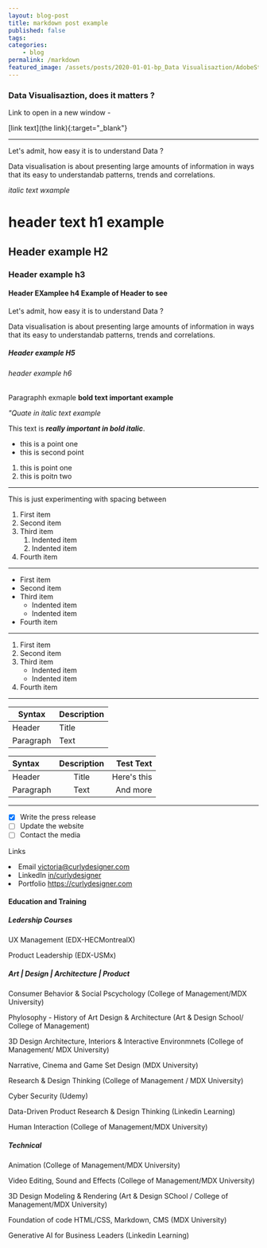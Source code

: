 ```yaml
---
layout: blog-post
title: markdown post example
published: false
tags: 
categories:
    - blog
permalink: /markdown
featured_image: /assets/posts/2020-01-01-bp_Data Visualisaztion/AdobeStock_170802929.jpeg
---
```

### Data Visualisaztion, does it matters ?

Link to open in a new window - 

[link text](the link){:target="_blank"}

--------

Let's admit, how easy it is to understand Data ? 

 Data visualisation is about presenting large amounts of information in ways that its easy to understandab patterns, trends and correlations.



*italic text wxample*
# header text h1 example
## Header example H2 

### Header example h3

#### Header EXamplee h4 Example of Header to see 

Let's admit, how easy it is to understand Data ? 

 Data visualisation is about presenting large amounts of information in ways that its easy to understandab patterns, trends and correlations.

##### Header example H5
###### header example h6

Paragraphh exmaple **bold text important example** 

*"Quate in italic text example*

This text is ***really important in bold italic***.

- this is a point one 
- this is second point
1. this is point one
2. this is poitn two 

_________________

This is just experimenting with spacing between
1. First item
2. Second item
3. Third item
    1. Indented item
    2. Indented item
4. Fourth item
---


- First item
- Second item
- Third item
    - Indented item
    - Indented item
- Fourth item
***



1. First item
2. Second item
3. Third item
    - Indented item
    - Indented item
4. Fourth item

____


| Syntax | Description |
| --- | ----------- |
| Header | Title |
| Paragraph | Text |



| Syntax      | Description | Test Text     |
| :---        |    :----:   |          ---: |
| Header      | Title       | Here's this   |
| Paragraph   | Text        | And more      |

*****

- [x] Write the press release
- [ ] Update the website
- [ ] Contact the media

Links

<li>Email <a href="mailto:victoria@curlydesigner.com">victoria@curlydesigner.com</a></li>
<li>LinkedIn <a href="https://www.linkedin.com/in/curlydesigner"
        target="_blank">in/curlydesigner</a></li>
<li>Portfolio <a href="https://curlydesigner.com" target="_blank">https://curlydesigner.com</a>
</li>





 <!-- ./education-training courses -->
<section class="section position-relative highlighted-section text-center">

 <div class="container main-container">
            <div class="col-md-12">
                <h4 class="uppercase">Education and Training</h4>
            </div>
        </div>

   <div class="container main-container">

   <!-- Leadership -->
 <div class="col-md-6 service-box text-align-left">
                <h5 class="course-type">
                    </h5class>Ledership Courses</h5>
                <p>UX Management (EDX-HECMontrealX)</p>
                <p>Product Leadership (EDX-USMx)</p>
            </div>
            <!-- end Leadership -->
                    </div>
        <div class="container main-container text-center">

   <!-- Art Design & Architecture -->
   <div class="col-md-6  service-box text-align-left">
                <h5>Art | Design | Architecture | Product</h5>
                <div class="h-10"></div>
                <p>Consumer Behavior & Social Pscychology (College of Management/MDX University)</p>
                <p>Phylosophy - History of Art Design & Architecture (Art & Design School/ College of Management) </p>
                <p>3D Design Architecture, Interiors & Interactive Environmnets (College of Management/ MDX University)
                </p>
                <p>Narrative, Cinema and Game Set Design (MDX University)</p>
                <p>Research & Design Thinking (College of Management / MDX University)</p>
                <p>Cyber Security (Udemy)</p>
                <p>Data-Driven Product Research & Design Thinking (Linkedin Learning)</p>
                <p>Human Interaction (College of Management/MDX University)</p>

   </div>
            <!-- end Art Design & Architecture -->


 <!-- technical courses -->
   <div class="col-md-6  service-box text-align-left">
                <h5>Technical</h5>
                <div class="h-10"></div>
                <p>Animation (College of Management/MDX University)</p>
                <p>Video Editing, Sound and Effects (College of Management/MDX University)</p>
                <p>3D Design Modeling & Rendering (Art & Design SChool / College of Management/MDX University)</p>
                <p>Foundation of code HTML/CSS, Markdown, CMS (MDX University)</p>
                <p>Generative AI for Business Leaders (Linkedin Learning)</p>
            </div>
            <!-- end technical courses -->
        </div>

   </section>
    <!-- /education-training courses -->